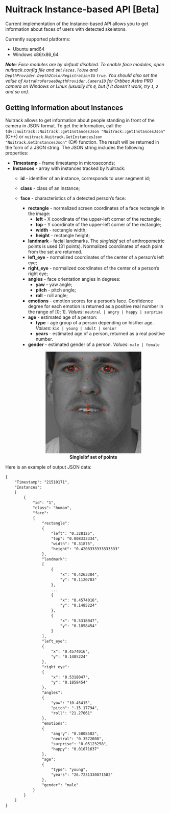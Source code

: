 # Nuitrack Instance-based API [Beta]

Current implementation of the Instance-based API allows you to get information about faces of users with detected skeletons.

Currently supported platforms:
* Ubuntu amd64
* Windows x86/x86_64

_**Note**: Face modules are by default disabled. To enable face modules, open *nuitrack.config* file and set ```Faces.ToUse``` and ```DepthProvider.Depth2ColorRegistration``` to `true`.
You should also set the value of ```AstraProPerseeDepthProvider.CameraID``` for Orbbec Astra PRO camera on Windows or Linux (usually it’s `0`, but if it doesn’t work, try `1`, `2` and so on)._

## Getting Information about Instances

Nuitrack allows to get information about people standing in front of the camera in JSON format. To get the information, call the ```tdv::nuitrack::Nuitrack::getInstancesJson "Nuitrack::getInstancesJson"``` (C++) or ```nuitrack.Nuitrack.GetInstancesJson "Nuitrack.GetInstancesJson"``` (C#) function. The result will be returned in the form of a JSON string.
The JSON string includes the following properties:

* **Timestamp** - frame timestamp in microseconds;
* **Instances** - array with instances tracked by Nuitrack:  
  * **id** - identifier of an instance, corresponds to user segment id;
  * **class** - class of an instance;
  * **face** - characteristics of a detected person’s face:  
    * **rectangle** - normalized screen coordinates of a face rectangle in the image:  
      * **left** - X coordinate of the upper-left corner of the rectangle;  
      * **top** - Y coordinate of the upper-left corner of the rectangle;  
      * **width** - rectangle width;  
      * **height** - rectangle height;  
    * **landmark** - facial landmarks. The *singlelbf* set of anthropometric points is used (31 points). Normalized coordinates of each point from the set are returned.     
    * **left_eye** - normalized coordinates of the center of a person’s left eye;
    * **right_eye** - normalized coordinates of the center of a person’s right eye;
    * **angles** - face orientation angles in degrees:
      * **yaw** - yaw angle;
      * **pitch** - pitch angle;
      * **roll** - roll angle;
    * **emotions** - emotion scores for a person’s face. Confidence degree for each emotion is returned as a positive real number in the range of [0; 1]. *Values*: `neutral | angry | happy | surprise`
    * **age** - estimated age of a person:
      * **type** - age group of a person depending on his/her age. <i>Values</i>: `kid | young | adult | senior`
      * **years** - estimated age of a person, returned as a real positive number.
    * **gender** - estimated gender of a person. <i>Values</i>: `male | female`

    <p align="center">
    <img width="300" src="img/singlelbf.png"><br>
    <b>Singlelbf set of points</b><br>
    </p>

Here is an example of output JSON data:

```
{
    "Timestamp": "21510171",
    "Instances":
    [
        {
            "id": "1",
            "class": "human",
            "face":
            {
                "rectangle":
                {
                    "left": "0.328125",
                    "top": "0.008333334",
                    "width": "0.31875",
                    "height": "0.4208333333333333"
                },
                "landmark":
                [
                    {
                        "x": "0.4263304",
                        "y": "0.1120703"
                    },
                    ...
                    {
                        "x": "0.4574016",
                        "y": "0.1485224"
                    },
                    {
                        "x": "0.5318047",
                        "y": "0.1858454"
                    }
                ],
                "left_eye":
                {
                    "x": "0.4574016",
                    "y": "0.1485224"
                },
                "right_eye":
                {
                    "x": "0.5318047",
                    "y": "0.1858454"
                },
                "angles":
                {
                    "yaw": "10.45415",
                    "pitch": "-15.17794",
                    "roll": "21.27661"
                },
                "emotions":
                {
                    "angry": "0.5808502",
                    "neutral": "0.3572008",
                    "surprise": "0.05123258",
                    "happy": "0.01071637"
                },
                "age":
                {
                    "type": "young",
                    "years": "26.7231330871582"
                },
                "gender": "male"
            }
        }
    ]
}
```
